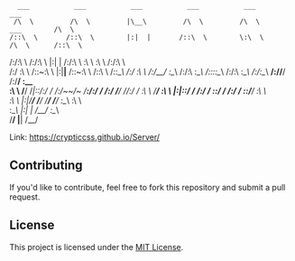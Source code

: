 
      ___           ___           ___           ___           ___                       ___     
     /\  \         /\  \         |\__\         /\  \         /\  \          ___        /\  \    
    /::\  \       /::\  \        |:|  |       /::\  \        \:\  \        /\  \      /::\  \   
   /:/\:\  \     /:/\:\  \       |:|  |      /:/\:\  \        \:\  \       \:\  \    /:/\:\  \  
  /:/  \:\  \   /::\~\:\  \      |:|__|__   /::\~\:\  \       /::\  \      /::\__\  /:/  \:\  \ 
 /:/__/ \:\__\ /:/\:\ \:\__\     /::::\__\ /:/\:\ \:\__\     /:/\:\__\  __/:/\/__/ /:/__/ \:\__\
 \:\  \  \/__/ \/_|::\/:/  /    /:/~~/~    \/__\:\/:/  /    /:/  \/__/ /\/:/  /    \:\  \  \/__/
  \:\  \          |:|::/  /    /:/  /           \::/  /    /:/  /      \::/__/      \:\  \      
   \:\  \         |:|\/__/     \/__/             \/__/     \/__/        \:\__\       \:\  \     
    \:\__\        |:|  |                                                 \/__/        \:\__\    
     \/__/         \|__|                                                               \/__/    



Link: https://crypticcss.github.io/Server/

## Contributing

If you'd like to contribute, feel free to fork this repository and submit a pull request.

## License

This project is licensed under the [MIT License](LICENSE).
